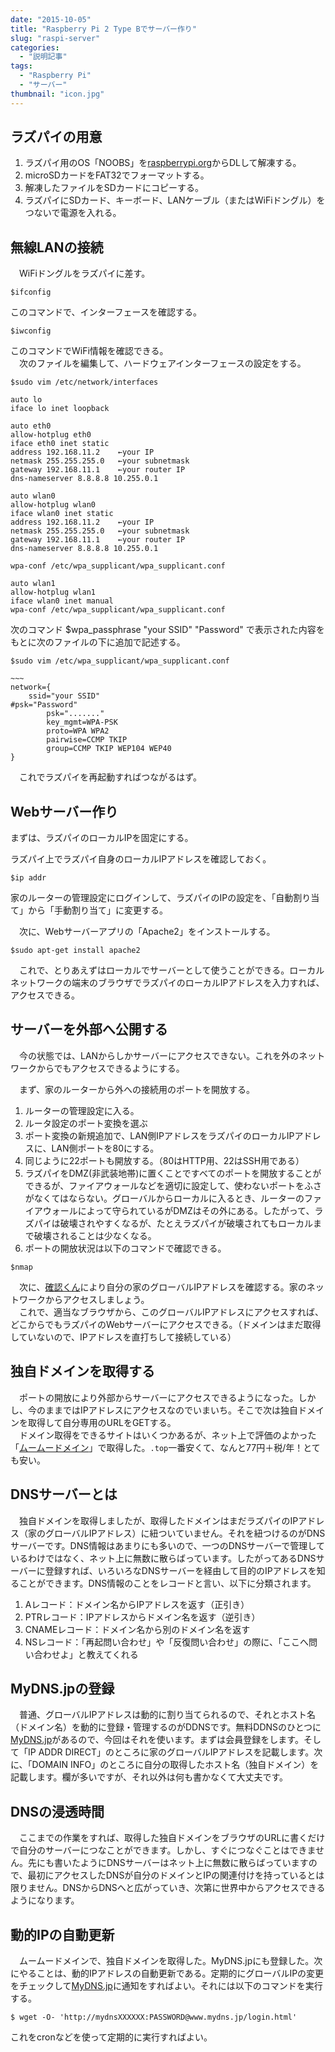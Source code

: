 ```yaml
---
date: "2015-10-05"
title: "Raspberry Pi 2 Type Bでサーバー作り"
slug: "raspi-server"
categories:
  - "説明記事"
tags:
  - "Raspberry Pi"
  - "サーバー"
thumbnail: "icon.jpg"
---
```


## ラズパイの用意

  1. ラズパイ用のOS「NOOBS」を[raspberrypi.org](http://raspberrypi.org/downloads/)からDLして解凍する。  
  1. microSDカードをFAT32でフォーマットする。  
  1. 解凍したファイルをSDカードにコピーする。  
  1. ラズパイにSDカード、キーボード、LANケーブル（またはWiFiドングル）をつないで電源を入れる。  

<!--more-->

## 無線LANの接続

　WiFiドングルをラズパイに差す。  

	$ifconfig

このコマンドで、インターフェースを確認する。  

	$iwconfig

このコマンドでWiFi情報を確認できる。  
　次のファイルを編集して、ハードウェアインターフェースの設定をする。  

```
$sudo vim /etc/network/interfaces

auto lo
iface lo inet loopback

auto eth0
allow-hotplug eth0
iface eth0 inet static
address 192.168.11.2	←your IP
netmask 255.255.255.0	←your subnetmask
gateway 192.168.11.1	←your router IP
dns-nameserver 8.8.8.8 10.255.0.1

auto wlan0
allow-hotplug wlan0
iface wlan0 inet static
address 192.168.11.2	←your IP
netmask 255.255.255.0	←your subnetmask
gateway 192.168.11.1	←your router IP
dns-nameserver 8.8.8.8 10.255.0.1

wpa-conf /etc/wpa_supplicant/wpa_supplicant.conf

auto wlan1
allow-hotplug wlan1
iface wlan0 inet manual
wpa-conf /etc/wpa_supplicant/wpa_supplicant.conf
```

次のコマンド
	$wpa_passphrase "your SSID" "Password"
で表示された内容をもとに次のファイルの下に追加で記述する。  

```
$sudo vim /etc/wpa_supplicant/wpa_supplicant.conf

~~~
network={
	ssid="your SSID"
#psk="Password"
		psk="......."
		key_mgmt=WPA-PSK
		proto=WPA WPA2
		pairwise=CCMP TKIP
		group=CCMP TKIP WEP104 WEP40
}
```

　これでラズパイを再起動すればつながるはず。  

## Webサーバー作り

まずは、ラズパイのローカルIPを固定にする。  

 ラズパイ上でラズパイ自身のローカルIPアドレスを確認しておく。  

	$ip addr

家のルーターの管理設定にログインして、ラズパイのIPの設定を、「自動割り当て」から「手動割り当て」に変更する。  

　次に、Webサーバーアプリの「Apache2」をインストールする。  

	$sudo apt-get install apache2

　これで、とりあえずはローカルでサーバーとして使うことができる。ローカルネットワークの端末のブラウザでラズパイのローカルIPアドレスを入力すれば、アクセスできる。  

## サーバーを外部へ公開する

　今の状態では、LANからしかサーバーにアクセスできない。これを外のネットワークからでもアクセスできるようにする。  

　まず、家のルーターから外への接続用のポートを開放する。  

  1. ルーターの管理設定に入る。  
  1. ルータ設定のポート変換を選ぶ
  1. ポート変換の新規追加で、LAN側IPアドレスをラズパイのローカルIPアドレスに、LAN側ポートを80にする。  
  1. 同じように22ポートも開放する。（80はHTTP用、22はSSH用である）
  1. ラズパイをDMZ(非武装地帯)に置くことですべてのポートを開放することができるが、ファイアウォールなどを適切に設定して、使わないポートをふさがなくてはならない。グローバルからローカルに入るとき、ルーターのファイアウォールによって守られているがDMZはその外にある。したがって、ラズパイは破壊されやすくなるが、たとえラズパイが破壊されてもローカルまで破壊されることは少なくなる。  
  1. ポートの開放状況は以下のコマンドで確認できる。  

	$nmap

　次に、[確認くん](http://www.ugtop.com/spill.shtml)により自分の家のグローバルIPアドレスを確認する。家のネットワークからアクセスしましょう。  
　これで、適当なブラウザから、このグローバルIPアドレスにアクセスすれば、どこからでもラズパイのWebサーバーにアクセスできる。（ドメインはまだ取得していないので、IPアドレスを直打ちして接続している）

## 独自ドメインを取得する

　ポートの開放により外部からサーバーにアクセスできるようになった。しかし、今のままではIPアドレスにアクセスなのでいまいち。そこで次は独自ドメインを取得して自分専用のURLをGETする。  
　ドメイン取得をできるサイトはいくつかあるが、ネット上で評価のよかった「[ムームードメイン](http://www.muumuudomain.com)」で取得した。`.top`一番安くて、なんと77円＋税/年！とても安い。  

## DNSサーバーとは

　独自ドメインを取得しましたが、取得したドメインはまだラズパイのIPアドレス（家のグローバルIPアドレス）に紐ついていません。それを紐つけるのがDNSサーバーです。DNS情報はあまりにも多いので、一つのDNSサーバーで管理しているわけではなく、ネット上に無数に散らばっています。したがってあるDNSサーバーに登録すれば、いろいろなDNSサーバーを経由して目的のIPアドレスを知ることができます。DNS情報のことをレコードと言い、以下に分類されます。  

  1. Aレコード：ドメイン名からIPアドレスを返す（正引き）
  1. PTRレコード：IPアドレスからドメイン名を返す（逆引き）
  1. CNAMEレコード：ドメイン名から別のドメイン名を返す
  1. NSレコード：「再起問い合わせ」や「反復問い合わせ」の際に、「ここへ問い合わせよ」と教えてくれる

## MyDNS.jpの登録

　普通、グローバルIPアドレスは動的に割り当てられるので、それとホスト名（ドメイン名）を動的に登録・管理するのがDDNSです。無料DDNSのひとつに[MyDNS.jp](http://www.mydns.jp)があるので、今回はそれを使います。まずは会員登録をします。そして「IP ADDR DIRECT」のところに家のグローバルIPアドレスを記載します。次に、「DOMAIN INFO」のところに自分の取得したホスト名（独自ドメイン）を記載します。欄が多いですが、それ以外は何も書かなくて大丈夫です。  

## DNSの浸透時間

　ここまでの作業をすれば、取得した独自ドメインをブラウザのURLに書くだけで自分のサーバーにつなことができます。しかし、すぐにつなぐことはできません。先にも書いたようにDNSサーバーはネット上に無数に散らばっていますので、最初にアクセスしたDNSが自分のドメインとIPの関連付けを持っているとは限りません。DNSからDNSへと広がっていき、次第に世界中からアクセスできるようになります。  

## 動的IPの自動更新

　ムームードメインで、独自ドメインを取得した。MyDNS.jpにも登録した。次にやることは、動的IPアドレスの自動更新である。定期的にグローバルIPの変更をチェックして[MyDNS.jp](http://www.mydns.jp)に通知をすればよい。それには以下のコマンドを実行する。  

	$ wget -O- 'http://mydnsXXXXXX:PASSWORD@www.mydns.jp/login.html'

これをcronなどを使って定期的に実行すればよい。  


